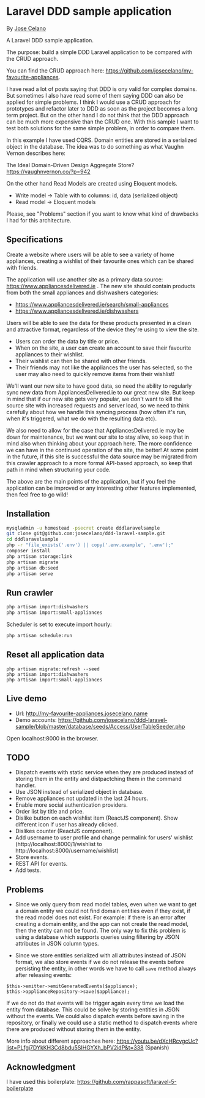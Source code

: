 # Laravel DDD sample application

By [Jose Celano](http://josecelano.com/)

A Laravel DDD sample application.

The purpose: build a simple DDD Laravel application to be compared with the CRUD approach.

You can find the CRUD approach here: https://github.com/josecelano/my-favourite-appliances.

I have read a lot of posts saying that DDD is ony valid for complex domains. But sometimes I also have read some of them 
saying DDD can also be applied for simple problems. I think I would use a CRUD approach for prototypes and refactor
later to DDD as soon as the project becomes a long term project. But on the other hand I do not think that the DDD approach
can be much more expensive than the CRUD one. With this sample I want to test both solutions for the same simple problem,
in order to compare them.

In this example I have used CQRS. Domain entities are stored in a serialized object in the database. The idea was to do something
as what Vaughn Vernon describes here:

The Ideal Domain-Driven Design Aggregate Store?
https://vaughnvernon.co/?p=942 

On the other hand Read Models are created using Eloquent models.

* Write model -> Table with to columns: id, data (serialized object)
* Read model -> Eloquent models

Please, see "Problems" section if you want to know what kind of drawbacks I had for this architecture.

## Specifications

Create a website where users will be able to see a variety of home appliances, creating a wishlist of their favourite ones 
which can be shared with friends.

The application will use another site as a primary data source: https://www.appliancesdelivered.ie .
The new site should contain products from both the small appliances and dishwashers categories:

* https://www.appliancesdelivered.ie/search/small-appliances
* https://www.appliancesdelivered.ie/dishwashers

Users will be able to see the data for these products presented in a clean and attractive format, regardless of the 
device they're using to view the site. 

* Users can order the data by title or price.
* When on the site, a user can create an account to save their favourite appliances to their wishlist.
* Their wishlist can then be shared with other friends.
* Their friends may not like the appliances the user has selected, so the user may also need to quickly remove items 
from their wishlist!

We'll want our new site to have good data, so need the ability to regularly sync new data from
AppliancesDelivered.ie to our great new site. But keep in mind that if our new site gets very popular, we don't want
to kill the source site with increased requests and server load, so we need to think carefully about how we handle this 
syncing process (how often it's run, when it's triggered, what we do with the resulting data etc).

We also need to allow for the case that AppliancesDelivered.ie may be down for maintenance, but we want our site 
to stay alive, so keep that in mind also when thinking about your approach here. The more confidence we can have in 
the continued operation of the site, the better! At some point in the future, if this site is successful the data source 
may be migrated from this crawler approach to a more formal API-based approach, so keep that path in mind when 
structuring your code.

The above are the main points of the application, but if you feel the application can be improved or any interesting 
other features implemented, then feel free to go wild!

## Installation

```bash
mysqladmin -u homestead -psecret create dddlaravelsample
git clone git@github.com:josecelano/ddd-laravel-sample.git
cd dddlaravelsample
php -r "file_exists('.env') || copy('.env.example', '.env');"
composer install
php artisan storage:link
php artisan migrate
php artisan db:seed
php artisan serve
```

## Run crawler

```bash
php artisan import:dishwashers
php artisan import:small-appliances
```

Scheduler is set to execute import hourly:

```bash
php artisan schedule:run
```

## Reset all application data

```
php artisan migrate:refresh --seed
php artisan import:dishwashers
php artisan import:small-appliances
```

## Live demo

* Url: http://my-favourite-appliances.josecelano.name
* Demo accounts: https://github.com/josecelano/ddd-laravel-sample/blob/master/database/seeds/Access/UserTableSeeder.php

Open localhost:8000 in the browser.

## TODO

* Dispatch events with static service when they are produced instead of storing them in the entity and distpactching them
  in the command handler.
* Use JSON instead of serialized object in database.
* Remove appliances not updated in the last 24 hours.
* Enable more social authentication providers.
* Order list by title and price.
* Dislike button on each wishlist item (ReactJS component). Show different icon if user has already clicked.
* Dislikes counter (ReactJS component).
* Add username to user profile and change permalink for users' wishlist (http://localhost:8000/1/wishlist to http://localhost:8000/username/wishlist)
* Store events.
* REST API for events.
* Add tests.

## Problems

* Since we only query from read model tables, even when we want to get a domain entity we could not find domain entities 
even if they exist, if the read model does not exist. For example: if there is an error after creating a domain entity,
 and the app can not create the read model, then the entity can not be found. The only way to fix this problem is using 
 a database which supports queries using filtering by JSON attributes in JSON column types.

* Since we store entities serialized with all attributes instead of JSON format, we also store events if we do not
release the events before persisting the entity, in other words we have to call `save` method always after releasing events:

```
$this->emitter->emitGeneratedEvents($appliance);
$this->applianceRepository->save($appliance);
```

If we do not do that events will be trigger again every time we load the entity from database. This could be solve by 
storing entities in JSON without the events. We could also dispatch events before saving in the repository, or finally
we could use a static method to dispatch events where there are produced without storing them in the entity. 

More info about different approaches here:
https://youtu.be/dXcHRcvgcUc?list=PLfgj7DYkKH3Cd8bdu5SIHGYXh_bPV2idP&t=338 (Spanish)

## Acknowledgment

I have used this boilerplate: https://github.com/rappasoft/laravel-5-boilerplate